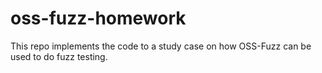 # oss-fuzz-homework
This repo implements the code to a study case on how OSS-Fuzz can be used to do fuzz testing.
